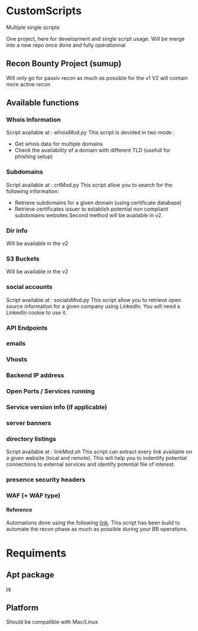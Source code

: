 # CustomScripts
Multiple single scripts

One project, here for development and single script usage. Will be merge into a new repo once done and fully opérationnal

## Recon Bounty Project (sumup)
Will only go for passiv recon as much as possible for the v1
V2 will contain more active recon
## Available functions
### Whois Information
Script available at : whoisMod.py
This script is devided in two mode :
* Get whois data for multiple domains
* Check the availability of a domain with different TLD (usefull for phishing setup)
### Subdomains
Script available at : crtMod.py
This script allow you to search for the following information:
* Retrieve subdomains for a given domain (using certificate database)
* Retrieve certificates issuer to establish potential non compliant subdomains websites
Second method will be available in v2.
### Dir info
Will be available in the v2
### S3 Buckets
Will be available in the v2
### social accounts
Script available at : socialsMod.py
This script allow you to retrieve open source information for a given company using LinkedIn.
You will need a LinkedIn cookie to use it. 
### API Endpoints
### emails
### Vhosts
### Backend IP address
### Open Ports / Services running
### Service version info (if applicable)
### server banners
### directory listings
Script available at : linkMod.sh
This script can extract every link available on a given website (local and remote).
This will help you to indentify potential connections to external services and identify potential file of interest.
### presence security headers
### WAF (+ WAF type)

#### Reference

Automations done using the following [link](https://infosecwriteups.com/guide-to-basic-recon-bug-bounties-recon-728c5242a115). 
This script has been build to automate the recon phase as much as possible during your BB operations. 


# Requiments 
## Apt package
jq
## Platform
Should be compatible with Mac/Linux
